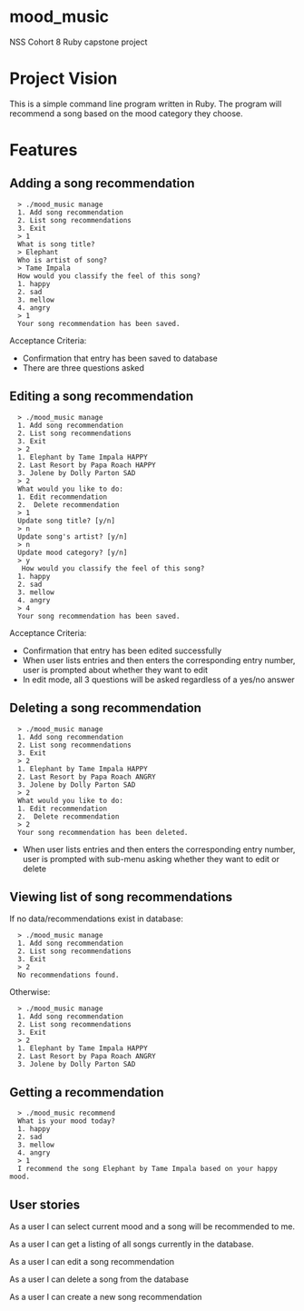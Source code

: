 # mood_music

NSS Cohort 8 Ruby capstone project

# Project Vision
This is a simple command line program written in Ruby.
The program will recommend a song based
on the mood category they choose.

# Features

## Adding a song recommendation
```
  > ./mood_music manage
  1. Add song recommendation
  2. List song recommendations
  3. Exit
  > 1
  What is song title?
  > Elephant
  Who is artist of song?
  > Tame Impala
  How would you classify the feel of this song?
  1. happy
  2. sad
  3. mellow
  4. angry
  > 1
  Your song recommendation has been saved.
  ```
Acceptance Criteria:
* Confirmation that entry has been saved to database
* There are three questions asked


## Editing a song recommendation
```
  > ./mood_music manage
  1. Add song recommendation
  2. List song recommendations
  3. Exit
  > 2
  1. Elephant by Tame Impala HAPPY
  2. Last Resort by Papa Roach HAPPY
  3. Jolene by Dolly Parton SAD
  > 2
  What would you like to do:
  1. Edit recommendation
  2.  Delete recommendation
  > 1
  Update song title? [y/n]
  > n
  Update song's artist? [y/n]
  > n
  Update mood category? [y/n]
  > y
   How would you classify the feel of this song?
  1. happy
  2. sad
  3. mellow
  4. angry
  > 4
  Your song recommendation has been saved.
 ```
Acceptance Criteria:
* Confirmation that entry has been edited successfully
* When user lists entries and then enters the corresponding entry
  number, user is prompted about whether they want to edit
* In edit mode, all 3 questions will be asked regardless of a yes/no
  answer

## Deleting a song recommendation
```
  > ./mood_music manage
  1. Add song recommendation
  2. List song recommendations
  3. Exit
  > 2
  1. Elephant by Tame Impala HAPPY
  2. Last Resort by Papa Roach ANGRY
  3. Jolene by Dolly Parton SAD
  > 2
  What would you like to do:
  1. Edit recommendation
  2.  Delete recommendation
  > 2
  Your song recommendation has been deleted.
```
* When user lists entries and then enters the corresponding entry
  number, user is prompted with sub-menu asking whether they want to
  edit or delete
## Viewing list of song recommendations

If no data/recommendations exist in database:

```
  > ./mood_music manage
  1. Add song recommendation
  2. List song recommendations
  3. Exit
  > 2
  No recommendations found.
  ```

Otherwise:

```
  > ./mood_music manage
  1. Add song recommendation
  2. List song recommendations
  3. Exit
  > 2
  1. Elephant by Tame Impala HAPPY
  2. Last Resort by Papa Roach ANGRY
  3. Jolene by Dolly Parton SAD
```

## Getting a recommendation
```
  > ./mood_music recommend
  What is your mood today?
  1. happy
  2. sad
  3. mellow
  4. angry
  > 1
  I recommend the song Elephant by Tame Impala based on your happy mood.
```

## User stories

As a user I can select current mood and a song will be recommended to
me.

As a user I can get a listing of all songs currently in the database.

As a user I can edit a song recommendation

As a user I can delete a song from the database

As a user I can create a new song recommendation

